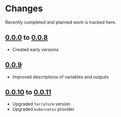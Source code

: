 # Changes
Recently completed and planned work is tracked here.

## [0.0.0](.) to [0.0.8](.)
- Created early versions

## [0.0.9](.)
- Improved descriptions of variables and outputs

## [0.0.10](.) to [0.0.11](.)
- Upgraded `terraform` version
- Upgraded `kubernetes` provider

